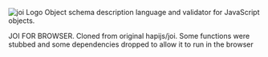 ![joi Logo](https://raw.github.com/hapijs/joi/master/images/joi.png)
Object schema description language and validator for JavaScript objects.


JOI FOR BROWSER. 
Cloned from original hapijs/joi. Some functions were stubbed and some dependencies dropped to allow it to run in the browser

